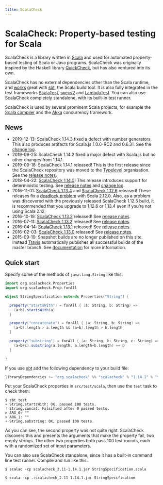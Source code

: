 ```yaml
---
title: ScalaCheck
---
```


# ScalaCheck: Property-based testing for Scala

ScalaCheck is a library written in [Scala](https://www.scala-lang.org/) and used for automated property-based testing of Scala or Java programs. ScalaCheck was originally inspired by the Haskell library [QuickCheck](https://hackage.haskell.org/package/QuickCheck), but has also ventured into its own.

ScalaCheck has no external dependencies other than the Scala runtime, and [works](download.html#sbt) great with [sbt](http://www.scala-sbt.org/), the Scala build tool. It is also fully integrated in the test frameworks [ScalaTest](http://www.scalatest.org/), [specs2](https://etorreborre.github.io/specs2/) and [LambdaTest](https://github.com/47deg/LambdaTest). You can also use ScalaCheck completely standalone, with its built-in test runner.

ScalaCheck is used by several prominent Scala projects, for example the [Scala compiler](https://www.scala-lang.org/) and the [Akka](http://akka.io/) concurrency framework.

## News

- 2019-12-13: ScalaCheck 1.14.3 fixed a defect with number generators. This also produces artifacts for Scala.js 1.0.0-RC2 and 0.6.31. See the [change log](https://github.com/rickynils/scalacheck/tree/1.14.3/CHANGELOG.markdown).
- 2019-09-25: ScalaCheck 1.14.2 fixed a major defect with Scala.js but no other changes from 1.14.1.
- 2019-09-18: ScalaCheck 1.14.1 released! This is the first release since the ScalaCheck repository was moved to the [Typelevel](https://typelevel.org/) organisation. See the [release notes](https://github.com/rickynils/scalacheck/releases/tag/1.14.1).
- 2018-04-22: [ScalaCheck 1.14.0](download/1.14.0.html)! This release introduces support for deterministic testing. See [release notes](https://github.com/rickynils/scalacheck/tree/1.14.0/RELEASE.markdown) and [change log](https://github.com/rickynils/scalacheck/tree/1.14.0/CHANGELOG.markdown).
- 2016-11-01: [ScalaCheck 1.13.4](download/1.13.4.html) and [ScalaCheck 1.12.6](download/1.12.6.html) released! These releases fix a [deadlock problem](https://github.com/rickynils/scalacheck/issues/290) with Scala 2.12.0. Also, as a problem was discovered with the previously released ScalaCheck 1.12.5 build, it is recommended that you upgrade to 1.12.6 or 1.13.4 even if you’re not using Scala 2.12.
- 2016-10-19: [ScalaCheck 1.13.3](download/1.13.3.html) released! See [release notes](https://github.com/rickynils/scalacheck/tree/1.13.3/RELEASE).
- 2016-07-11: [ScalaCheck 1.13.2](download/1.13.2.html) released! See [release notes](https://github.com/rickynils/scalacheck/tree/1.13.2/RELEASE).
- 2016-04-14: [ScalaCheck 1.13.1](download/1.13.1.html) released! See [release notes](https://github.com/rickynils/scalacheck/tree/1.13.1/RELEASE).
- 2016-02-03: [ScalaCheck 1.13.0](download/1.13.0.html) released! See [release notes](https://github.com/rickynils/scalacheck/tree/1.13.0/RELEASE).
- 2015-09-10: Snapshot builds are no longer published on this site. Instead [Travis](https://travis-ci.org/rickynils/scalacheck) automatically publishes all successful builds of the master branch. See [documentation](download.html#snapshot) for more information.

## Quick start

Specify some of the methods of `java.lang.String` like this:

```scala
import org.scalacheck.Properties
import org.scalacheck.Prop.forAll

object StringSpecification extends Properties("String") {

  property("startsWith") = forAll { (a: String, b: String) =>
    (a+b).startsWith(a)
  }

  property("concatenate") = forAll { (a: String, b: String) =>
    (a+b).length > a.length && (a+b).length > b.length
  }

  property("substring") = forAll { (a: String, b: String, c: String) =>
    (a+b+c).substring(a.length, a.length+b.length) == b
  }

}
```

If you use [sbt](http://www.scala-sbt.org/) add the following dependency to your build file:

```scala
libraryDependencies += "org.scalacheck" %% "scalacheck" % "1.14.1" % "test"
```

Put your ScalaCheck properties in `src/test/scala`, then use the `test` task to check them:

```
$ sbt test
+ String.startsWith: OK, passed 100 tests.
! String.concat: Falsified after 0 passed tests.
> ARG_0: ""
> ARG_1: ""
+ String.substring: OK, passed 100 tests.
```

As you can see, the second property was not quite right. ScalaCheck discovers this and presents the arguments that make the property fail, two empty strings. The other two properties both pass 100 test rounds, each with a randomized set of input parameters.

You can also use ScalaCheck standalone, since it has a built-in command line test runner. Compile and run like this:

```
$ scalac -cp scalacheck_2.11-1.14.1.jar StringSpecification.scala

$ scala -cp .:scalacheck_2.11-1.14.1.jar StringSpecification
```

